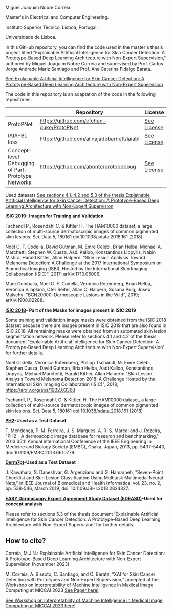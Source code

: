 Miguel Joaquim Nobre Correia.

Master's in Electrical and Computer Engineering.

Instituto Superior Técnico, Lisboa, Portugal.

Universidade de Lisboa.

In this GitHub repository, you can find the code used in the master's thesis project titled "Explainable Artificial Intelligence for Skin Cancer Detection: A Prototype-Based Deep Learning Architecture with Non-Expert Supervision," 
authored by Miguel Joaquim Nobre Correia and supervised by Prof. Carlos Jorge Andrade Mariz Santiago and Prof. Ana Catarina Fidalgo Barata.

[See Explainable Artificial Intelligence for Skin Cancer Detection: A Prototype-Based Deep Learning Architecture with Non-Expert Supervision](https://drive.google.com/file/d/1eKjxa3VhYLG_qV73ySK-5XtMqZHzTxLW/view?usp=sharing)

The code in this repository is an adaptation of the code in the following repositories:

|                                                    | Repository                                 | License                                                                                                         |
|----------------------------------------------------|--------------------------------------------|-----------------------------------------------------------------------------------------------------------------|
| ProtoPNet                                          | https://github.com/cfchen-duke/ProtoPNet   | [See License](https://github.com/cfchen-duke/ProtoPNet/blob/81bf2b70cb60e4f36e25e8be386eb616b7459321/LICENSE)   |  
| IAIA-BL loss                                       | https://github.com/alinajadebarnett/iaiabl | [See License](https://github.com/alinajadebarnett/iaiabl/blob/04efedb3f6bd0b4495e90b4d4bfcbeacfde0db57/LICENSE) |
| Concept-level Debugging of Part-Prototype Networks | https://github.com/abonte/protopdebug      | [See License](https://github.com/abonte/protopdebug/blob/main/LICENSE)                                          |

Used datasets [See sections 4.1, 4.2 and 5.3 of the thesis Explainable Artificial Intelligence for Skin Cancer Detection: A Prototype-Based Deep Learning Architecture with Non-Expert Supervision](https://drive.google.com/file/d/1eKjxa3VhYLG_qV73ySK-5XtMqZHzTxLW/view?usp=sharing) 

**[ISIC 2019](https://challenge.isic-archive.com/data/#2019)- Images for Training and Validation** 

  Tschandl P., Rosendahl C. & Kittler H. The HAM10000 dataset, a large collection of multi-source dermatoscopic images of common pigmented skin lesions. Sci. Data 5, 180161 doi.10.1038/sdata.2018.161 (2018)
  
  Noel C. F. Codella, David Gutman, M. Emre Celebi, Brian Helba, Michael A. Marchetti, Stephen W. Dusza, Aadi Kalloo, Konstantinos Liopyris, Nabin Mishra, Harald Kittler, Allan Halpern: "Skin Lesion Analysis Toward Melanoma Detection: A Challenge at the 2017 International Symposium on Biomedical Imaging (ISBI), Hosted by the International Skin Imaging Collaboration (ISIC)", 2017; arXiv:1710.05006.
  
  Marc Combalia, Noel C. F. Codella, Veronica Rotemberg, Brian Helba, Veronica Vilaplana, Ofer Reiter, Allan C. Halpern, Susana Puig, Josep Malvehy: "BCN20000: Dermoscopic Lesions in the Wild", 2019; arXiv:1908.02288.

**[ISIC 2018](https://challenge.isic-archive.com/data/#2018)- Part of the Masks for images present in ISIC 2019**

Some training and validation image masks were obtained from the ISIC 2018 dataset because there are images present in ISIC 2019 that are also found in ISIC 2018. All remaining masks were obtained from an automated skin lesion segmentation network. Please refer to sections 4.1 and 4.2 of the thesis document 'Explainable Artificial Intelligence for Skin Cancer Detection: A Prototype-Based Deep Learning Architecture with Non-Expert Supervision' for further details.

  Noel Codella, Veronica Rotemberg, Philipp Tschandl, M. Emre Celebi, Stephen Dusza, David Gutman, Brian Helba, Aadi Kalloo, Konstantinos Liopyris, Michael Marchetti, Harald Kittler, Allan Halpern: "Skin Lesion Analysis Toward Melanoma Detection 2018: A Challenge Hosted by the International Skin Imaging Collaboration (ISIC)", 2018; https://arxiv.org/abs/1902.03368
  
  Tschandl, P., Rosendahl, C. & Kittler, H. The HAM10000 dataset, a large collection of multi-source dermatoscopic images of common pigmented skin lesions. Sci. Data 5, 180161 doi:10.1038/sdata.2018.161 (2018)

**[PH2](https://www.fc.up.pt/addi/ph2%20database.html)-Used as a Test Dataset**

  T. Mendonça, P. M. Ferreira, J. S. Marques, A. R. S. Marcal and J. Rozeira, "PH2 - A dermoscopic image database for research and benchmarking," 2013 35th Annual International Conference of the IEEE Engineering in Medicine and Biology Society (EMBC), Osaka, Japan, 2013, pp. 5437-5440, doi: 10.1109/EMBC.2013.6610779.

**[Derm7pt](https://derm.cs.sfu.ca/Welcome.html)-Used as a Test Dataset**

  J. Kawahara, S. Daneshvar, G. Argenziano and G. Hamarneh, "Seven-Point Checklist and Skin Lesion Classification Using Multitask Multimodal Neural Nets," in IEEE Journal of Biomedical and Health Informatics, vol. 23, no. 2, pp. 538-546, March 2019, doi: 10.1109/JBHI.2018.2824327.

**[EASY Dermoscopy Expert Agreement Study Dataset (EDEASD)](https://api.isic-archive.com/collections/166/?page=1)-Used for concept analysis**

Please refer to sections 5.3 of the thesis document 'Explainable Artificial Intelligence for Skin Cancer Detection: A Prototype-Based Deep Learning Architecture with Non-Expert Supervision' for further details.

## How to cite?
 Correia, M.J.N.: Explainable Artificial Intelligence for Skin Cancer Detection: A Prototype-Based Deep Learning Architecture with Non-Expert Supervision (November 2023)
 
 M. Correia, A. Bissoto, C. Santiago, and C. Barata, “XAI for Skin Cancer Detection with Prototypes and Non-Expert Supervision,” accepted at the Workshop on Interpretability of Machine Intelligence in Medical Image Computing at MICCAI 2023 [See Paper here!](https://drive.google.com/drive/folders/19aSw1LTZIpSthwR0KwzU7BVVj2W1rWYc?usp=sharing)
 
 [See Workshop on Interpretability of Machine Intelligence in Medical Image Computing at MICCAI 2023 here!](https://imimic-workshop.com/)




